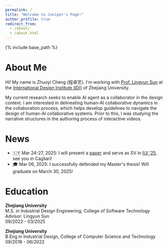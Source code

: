 ```yaml
---
permalink: /
title: "Welcome to Juniper's Page!"
author_profile: true
redirect_from:
  - /about/
  - /about.html
---
```


{% include base_path %}

# About Me

Hi! My name is Zhuoyi Cheng (程卓艺). I'm working with [Prof. Lingyun Sun](https://scholar.google.com/citations?user=zzW8d-wAAAAJ&hl=en&oi=ao) at the [International Design Institute (IDI)](http://www.idi.zju.edu.cn) of Zhejiang University.

My current research seeks to enable AI agent as a collaborator in the design context. I am interested in delineating human-AI collaborative dynamics in the collaboration process, which helps develop guidelines to navigate the design of human-AI collaborative systems. Prior to this, I was studying the narrative structures in the authoring process of interactive videos.

# News
- 🇮🇹 Mar 24-27, 2025: I will present a [paper](https://doi.org/10.1145/3708359.3712162) and serve as SV in [IUI '25](https://iui.acm.org/2025/), see you in Cagliari!
- 🎓 Mar 06, 2025: I successfully defended my Master's thesis! Will graduate on March 30, 2025!

# Education<a id="Education"></a>

**Zhejiang University**<br>
M.S. in Industrial Design Engineering, College of Software Technology<br>
Advisor: Lingyun Sun<br>
09/2022 - 03/2025

**Zhejiang University**<br>
B.Eng in Industrial Design, College of Computer Science and Technology<br>
09/2018 - 06/2022
